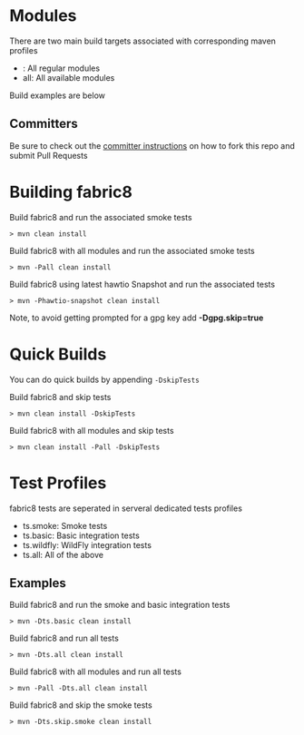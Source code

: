 Modules
===================

There are two main build targets associated with corresponding maven profiles

* <default>: All regular modules
* all: All available modules

Build examples are below

Committers
----------

Be sure to check out the [committer instructions](http://174.129.32.31:8080/) on how to fork this repo and submit Pull Requests

Building fabric8
============

Build fabric8 and run the associated smoke tests

    > mvn clean install
         
Build fabric8 with all modules and run the associated smoke tests

    > mvn -Pall clean install

Build fabric8 using latest hawtio Snapshot and run the associated tests

    > mvn -Phawtio-snapshot clean install

Note, to avoid getting prompted for a gpg key add **-Dgpg.skip=true**

Quick Builds
==========

You can do quick builds by appending `-DskipTests`

Build fabric8 and skip tests

    > mvn clean install -DskipTests

Build fabric8 with all modules and skip tests

    > mvn clean install -Pall -DskipTests

Test Profiles
==========

fabric8 tests are seperated in serveral dedicated tests profiles

* ts.smoke:   Smoke tests
* ts.basic:   Basic integration tests
* ts.wildfly: WildFly integration tests
* ts.all:     All of the above

Examples
--------

Build fabric8 and run the smoke and basic integration tests

    > mvn -Dts.basic clean install
    
Build fabric8 and run all tests

    > mvn -Dts.all clean install
    
Build fabric8 with all modules and run all tests

    > mvn -Pall -Dts.all clean install
    
Build fabric8 and skip the smoke tests

    > mvn -Dts.skip.smoke clean install
    
